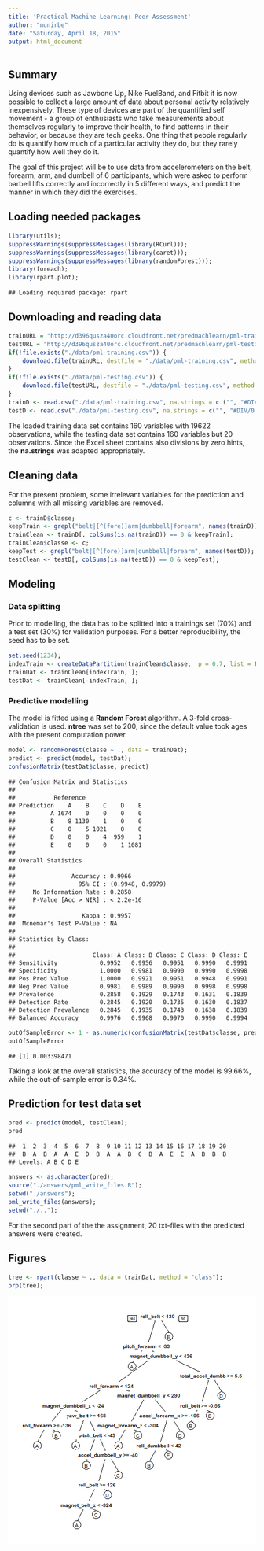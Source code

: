 ```yaml
---
title: 'Practical Machine Learning: Peer Assessment'
author: "munirbe"
date: "Saturday, April 18, 2015"
output: html_document
---
```


## Summary

Using devices such as Jawbone Up, Nike FuelBand, and Fitbit it is now possible to collect a large amount of data about personal activity relatively inexpensively. These type of devices are part of the quantified self movement - a group of enthusiasts who take measurements about themselves regularly to improve their health, to find patterns in their behavior, or because they are tech geeks. One thing that people regularly do is quantify how much of a particular activity they do, but they rarely quantify how well they do it. 

The goal of this project will be to use data from accelerometers on the belt, forearm, arm, and dumbell of 6 participants, which were asked to perform barbell lifts correctly and incorrectly in 5 different ways, and predict the manner in which they did the exercises.

## Loading needed packages

```r
library(utils);
suppressWarnings(suppressMessages(library(RCurl)));
suppressWarnings(suppressMessages(library(caret)));
suppressWarnings(suppressMessages(library(randomForest)));
library(foreach);
library(rpart.plot);
```

```
## Loading required package: rpart
```

## Downloading and reading data

```r
trainURL = "http://d396qusza40orc.cloudfront.net/predmachlearn/pml-training.csv";
testURL = "http://d396qusza40orc.cloudfront.net/predmachlearn/pml-testing.csv";
if(!file.exists("./data/pml-training.csv")) {
    download.file(trainURL, destfile = "./data/pml-training.csv", method = "curl");
}
if(!file.exists("./data/pml-testing.csv")) {
    download.file(testURL, destfile = "./data/pml-testing.csv", method = "curl");
}
trainD <- read.csv("./data/pml-training.csv", na.strings = c ("", "#DIV/0!", "NA"));
testD <- read.csv("./data/pml-testing.csv", na.strings = c("", "#DIV/0!", "NA"));
```
The loaded training data set contains 160 variables with 19622 observations, while the testing data set contains 160 variables but 20 observations. Since the Excel sheet contains also divisions by zero hints, the **na.strings** was adapted appropriately.

## Cleaning data
For the present problem, some irrelevant variables for the prediction and columns with all missing variables are removed.

```r
c <- trainD$classe;
keepTrain <- grepl("belt|[^(fore)]arm|dumbbell|forearm", names(trainD));
trainClean <- trainD[, colSums(is.na(trainD)) == 0 & keepTrain];
trainClean$classe <- c;
keepTest <- grepl("belt|[^(fore)]arm|dumbbell|forearm", names(testD));
testClean <- testD[, colSums(is.na(testD)) == 0 & keepTest];
```

## Modeling
### Data splitting
Prior to modelling, the data has to be splitted into a trainings set (70%) and a test set (30%) for validation purposes. For a better reproducibility, the seed has to be set.

```r
set.seed(1234);
indexTrain <- createDataPartition(trainClean$classe,  p = 0.7, list = F);
trainDat <- trainClean[indexTrain, ];
testDat <- trainClean[-indexTrain, ];
```
### Predictive modelling
The model is fitted using a **Random Forest** algorithm. A 3-fold cross-validation is used. **ntree** was set to 200, since the default value took ages with the present computation power.

```r
model <- randomForest(classe ~ ., data = trainDat);
predict <- predict(model, testDat);
confusionMatrix(testDat$classe, predict)
```

```
## Confusion Matrix and Statistics
## 
##           Reference
## Prediction    A    B    C    D    E
##          A 1674    0    0    0    0
##          B    8 1130    1    0    0
##          C    0    5 1021    0    0
##          D    0    0    4  959    1
##          E    0    0    0    1 1081
## 
## Overall Statistics
##                                           
##                Accuracy : 0.9966          
##                  95% CI : (0.9948, 0.9979)
##     No Information Rate : 0.2858          
##     P-Value [Acc > NIR] : < 2.2e-16       
##                                           
##                   Kappa : 0.9957          
##  Mcnemar's Test P-Value : NA              
## 
## Statistics by Class:
## 
##                      Class: A Class: B Class: C Class: D Class: E
## Sensitivity            0.9952   0.9956   0.9951   0.9990   0.9991
## Specificity            1.0000   0.9981   0.9990   0.9990   0.9998
## Pos Pred Value         1.0000   0.9921   0.9951   0.9948   0.9991
## Neg Pred Value         0.9981   0.9989   0.9990   0.9998   0.9998
## Prevalence             0.2858   0.1929   0.1743   0.1631   0.1839
## Detection Rate         0.2845   0.1920   0.1735   0.1630   0.1837
## Detection Prevalence   0.2845   0.1935   0.1743   0.1638   0.1839
## Balanced Accuracy      0.9976   0.9968   0.9970   0.9990   0.9994
```

```r
outOfSampleError <- 1 - as.numeric(confusionMatrix(testDat$classe, predict)$overall[1]);
outOfSampleError
```

```
## [1] 0.003398471
```
Taking a look at the overall statistics, the accuracy of the model is 99.66%, while the out-of-sample error is 0.34%.

## Prediction for test data set

```r
pred <- predict(model, testClean);
pred
```

```
##  1  2  3  4  5  6  7  8  9 10 11 12 13 14 15 16 17 18 19 20 
##  B  A  B  A  A  E  D  B  A  A  B  C  B  A  E  E  A  B  B  B 
## Levels: A B C D E
```

```r
answers <- as.character(pred);
source("./answers/pml_write_files.R");
setwd("./answers");
pml_write_files(answers);
setwd("./..");
```
For the second part of the the assignment, 20 txt-files with the predicted answers were created.

## Figures

```r
tree <- rpart(classe ~ ., data = trainDat, method = "class");
prp(tree);
```

![plot of chunk tree](figure/tree-1.png) 
